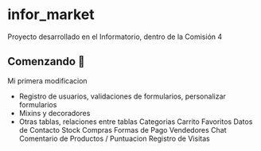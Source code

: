 # infor_market
Proyecto desarrollado en el Informatorio, dentro de la Comisión 4

## Comenzando 🚀
Mi primera modificacion

- Registro de usuarios, validaciones de formularios, personalizar formularios
- Mixins y decoradores
- Otras tablas, relaciones entre tablas
	Categorias
	Carrito
	Favoritos
	Datos de Contacto
	Stock
	Compras
	Formas de Pago
	Vendedores
	Chat
	Comentario de Productos / Puntuacion
	Registro de Visitas